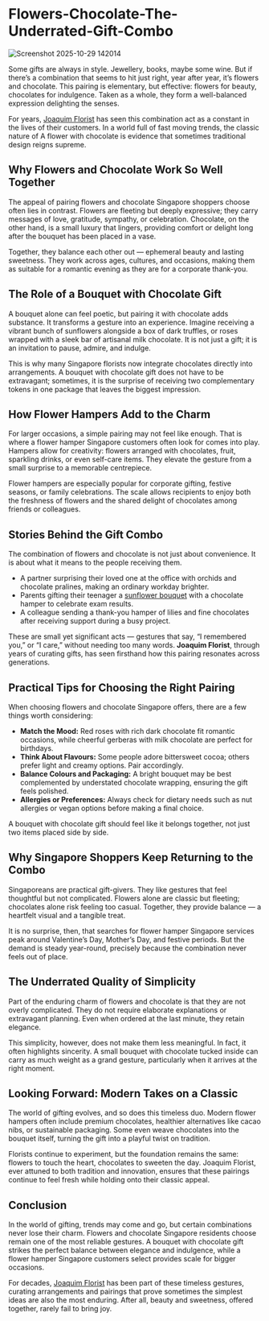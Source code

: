 # Flowers-Chocolate-The-Underrated-Gift-Combo

![Screenshot 2025-10-29 142014](https://github.com/user-attachments/assets/40333e64-7500-4268-a963-478460430cc2)

<p>Some gifts are always in style. Jewellery, books, maybe some wine. But if there&rsquo;s a combination that seems to hit just right, year after year, it&rsquo;s flowers and chocolate. This pairing is elementary, but effective: flowers for beauty, chocolates for indulgence. Taken as a whole, they form a well-balanced expression delighting the senses.</p>
<p>For years, <a href="http://joaquimflorist.com">Joaquim Florist</a> has seen this combination act as a constant in the lives of their customers. In a world full of fast moving trends, the classic nature of A flower with chocolate is evidence that sometimes traditional design reigns supreme.</p>
<h2><strong>Why Flowers and Chocolate Work So Well Together</strong></h2>
<p>The appeal of pairing flowers and chocolate Singapore shoppers choose often lies in contrast. Flowers are fleeting but deeply expressive; they carry messages of love, gratitude, sympathy, or celebration. Chocolate, on the other hand, is a small luxury that lingers, providing comfort or delight long after the bouquet has been placed in a vase.</p>
<p>Together, they balance each other out &mdash; ephemeral beauty and lasting sweetness. They work across ages, cultures, and occasions, making them as suitable for a romantic evening as they are for a corporate thank-you.</p>
<h2><strong>The Role of a Bouquet with Chocolate Gift</strong></h2>
<p>A bouquet alone can feel poetic, but pairing it with chocolate adds substance. It transforms a gesture into an experience. Imagine receiving a vibrant bunch of sunflowers alongside a box of dark truffles, or roses wrapped with a sleek bar of artisanal milk chocolate. It is not just a gift; it is an invitation to pause, admire, and indulge.</p>
<p>This is why many Singapore florists now integrate chocolates directly into arrangements. A bouquet with chocolate gift does not have to be extravagant; sometimes, it is the surprise of receiving two complementary tokens in one package that leaves the biggest impression.</p>
<h2><strong>How Flower Hampers Add to the Charm</strong></h2>
<p>For larger occasions, a simple pairing may not feel like enough. That is where a flower hamper Singapore customers often look for comes into play. Hampers allow for creativity: flowers arranged with chocolates, fruit, sparkling drinks, or even self-care items. They elevate the gesture from a small surprise to a memorable centrepiece.</p>
<p>Flower hampers are especially popular for corporate gifting, festive seasons, or family celebrations. The scale allows recipients to enjoy both the freshness of flowers and the shared delight of chocolates among friends or colleagues.</p>
<h2><strong>Stories Behind the Gift Combo</strong></h2>
<p>The combination of flowers and chocolate is not just about convenience. It is about what it means to the people receiving them.</p>
<ul>
<li>A partner surprising their loved one at the office with orchids and chocolate pralines, making an ordinary workday brighter.<br /> </li>
<li>Parents gifting their teenager a <a href="https://joaquimflorist.com/collections/sunflower-bouquets">sunflower bouquet</a> with a chocolate hamper to celebrate exam results.<br /> </li>
<li>A colleague sending a thank-you hamper of lilies and fine chocolates after receiving support during a busy project.<br /> </li>
</ul>
<p>These are small yet significant acts &mdash; gestures that say, &ldquo;I remembered you,&rdquo; or &ldquo;I care,&rdquo; without needing too many words. <strong>Joaquim Florist</strong>, through years of curating gifts, has seen firsthand how this pairing resonates across generations.</p>
<h2><strong>Practical Tips for Choosing the Right Pairing</strong></h2>
<p>When choosing flowers and chocolate Singapore offers, there are a few things worth considering:</p>
<ul>
<li><strong>Match the Mood:</strong> Red roses with rich dark chocolate fit romantic occasions, while cheerful gerberas with milk chocolate are perfect for birthdays.<br /> </li>
<li><strong>Think About Flavours:</strong> Some people adore bittersweet cocoa; others prefer light and creamy options. Pair accordingly.<br /> </li>
<li><strong>Balance Colours and Packaging:</strong> A bright bouquet may be best complemented by understated chocolate wrapping, ensuring the gift feels polished.<br /> </li>
<li><strong>Allergies or Preferences:</strong> Always check for dietary needs such as nut allergies or vegan options before making a final choice.<br /> </li>
</ul>
<p>A bouquet with chocolate gift should feel like it belongs together, not just two items placed side by side.</p>
<h2><strong>Why Singapore Shoppers Keep Returning to the Combo</strong></h2>
<p>Singaporeans are practical gift-givers. They like gestures that feel thoughtful but not complicated. Flowers alone are classic but fleeting; chocolates alone risk feeling too casual. Together, they provide balance &mdash; a heartfelt visual and a tangible treat.</p>
<p>It is no surprise, then, that searches for flower hamper Singapore services peak around Valentine&rsquo;s Day, Mother&rsquo;s Day, and festive periods. But the demand is steady year-round, precisely because the combination never feels out of place.</p>
<h2><strong>The Underrated Quality of Simplicity</strong></h2>
<p>Part of the enduring charm of flowers and chocolate is that they are not overly complicated. They do not require elaborate explanations or extravagant planning. Even when ordered at the last minute, they retain elegance.</p>
<p>This simplicity, however, does not make them less meaningful. In fact, it often highlights sincerity. A small bouquet with chocolate tucked inside can carry as much weight as a grand gesture, particularly when it arrives at the right moment.</p>
<h2><strong>Looking Forward: Modern Takes on a Classic</strong></h2>
<p>The world of gifting evolves, and so does this timeless duo. Modern flower hampers often include premium chocolates, healthier alternatives like cacao nibs, or sustainable packaging. Some even weave chocolates into the bouquet itself, turning the gift into a playful twist on tradition.</p>
<p>Florists continue to experiment, but the foundation remains the same: flowers to touch the heart, chocolates to sweeten the day. Joaquim Florist, ever attuned to both tradition and innovation, ensures that these pairings continue to feel fresh while holding onto their classic appeal.</p>
<h2><strong>Conclusion</strong></h2>
<p>In the world of gifting, trends may come and go, but certain combinations never lose their charm. Flowers and chocolate Singapore residents choose remain one of the most reliable gestures. A bouquet with chocolate gift strikes the perfect balance between elegance and indulgence, while a flower hamper Singapore customers select provides scale for bigger occasions.</p>
<p>For decades, <a href="http://joaquimflorist.com">Joaquim Florist</a> has been part of these timeless gestures, curating arrangements and pairings that prove sometimes the simplest ideas are also the most enduring. After all, beauty and sweetness, offered together, rarely fail to bring joy.</p>
